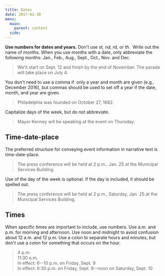 ```yaml
---
title: Dates
date: 2017-01-30
menu:
  main:
    parent: content
  side:
---
```


**Use numbers for dates and years.** Don't use *st, nd, rd,* or *th*.  Write out the name of months. When you use months with a date, only abbreviate the following months: Jan., Feb., Aug., Sept., Oct., Nov. and Dec.

>We'll start on Sept. 12 and finish by the end of November.
The parade will take place on July 4.

You don't need to use a comma if  only a year and month are given (e.g., December 2016), but commas should be used to set off a year if the date, month, and year are given. 
>Philadelphia was founded on October 27, 1682.

Capitalize days of the week, but do not abbreviate.

>Mayor Kenney will be speaking at the event on Thursday.

## Time-date-place
The preferred structure for conveying event information in narrative text is time-date-place.

>The press conference will be held at 2 p.m., Jan. 25 at the Municipal Services Building.

Use of the day of the week is optional. If the day is included, it should be spelled out.

>The press conference will be held at 2 p.m., Saturday, Jan. 25 at the Municipal Services Building.

## Times
When specific times are important to include, use numbers. Use a.m. and p.m. for morning and afternoon. Use noon and midnight to avoid confusion about 12 a.m. and 12 p.m. Use a colon to separate hours and minutes, but don't use a colon for something that occurs on the hour. 

>4 p.m.  
11:30 a.m.  
In effect: 6--10 p.m. on Friday, Sept. 9  
In effect: 6:30 p.m. on Friday, Sept.   9--noon on Saturday, Sept. 10

